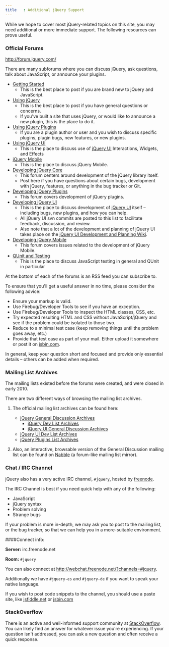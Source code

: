 ```yaml
---
title   : Additional jQuery Support
---
```


While we hope to cover most jQuery-related topics on this site, you may need additional or more immediate support. The following resources can prove useful.

### Official Forums

http://forum.jquery.com/

There are many subforums where you can discuss jQuery, ask questions, talk about JavaScript, or announce your plugins.

* [Getting Started](http://forum.jquery.com/getting-started)
  * This is the best place to post if you are brand new to jQuery and JavaScript.
* [Using jQuery](http://forum.jquery.com/using-jquery)
  * This is the best place to post if you have general questions or concerns.
  * If you've built a site that uses jQuery, or would like to announce a new plugin, this is the place to do it.
* [Using jQuery Plugins](http://forum.jquery.com/using-jquery-plugins)
  * If you are a plugin author or user and you wish to discuss specific plugins, plugin bugs, new features, or new plugins.
* [Using jQuery UI](http://forum.jquery.com/using-jquery-ui)
  * This is the place to discuss use of [jQuery UI](http://jqueryui.com/) Interactions, Widgets, and Effects
* [jQuery Mobile](http://forum.jquery.com/jquery-mobile)
  * This is the place to discuss jQuery Mobile.
* [Developing jQuery Core](http://forum.jquery.com/developing-jquery-core)
  * This forum centers around development of the jQuery library itself.
  * Post here if you have questions about certain bugs, development with jQuery, features, or anything in the bug tracker or Git.
* [Developing jQuery Plugins](http://forum.jquery.com/developing-jquery-plugins)
  * This forum covers development of jQuery plugins.
* [Developing jQuery UI](http://forum.jquery.com/developing-jquery-ui)
  * This is the place to discuss development of [jQuery UI](http://jqueryui.com/) itself – including bugs, new plugins, and how you can help.
  * All jQuery UI svn commits are posted to this list to facilitate feedback, discussion, and review.
  * Also note that a lot of the development and planning of jQuery UI takes place on the [jQuery UI Development and Planning Wiki](http://wiki.jqueryui.com/).
* [Developing jQuery Mobile](http://forum.jquery.com/developing-jquery-mobile)
  * This forum covers issues related to the development of jQuery Mobile.
* [QUnit and Testing](http://forum.jquery.com/qunit-and-testing)
  * This is the place to discuss JavaScript testing in general and QUnit in particular

At the bottom of each of the forums is an RSS feed you can subscribe to.

To ensure that you'll get a useful answer in no time, please consider the following advice:

* Ensure your markup is valid.
* Use Firebug/Developer Tools to see if you have an exception.
* Use Firebug/Developer Tools to inspect the HTML classes, CSS, etc.
* Try expected resulting HTML and CSS without JavaScript/jQuery and see if the problem could be isolated to those two.
* Reduce to a minimal test case (keep removing things until the problem goes away, etc.)
* Provide that test case as part of your mail. Either upload it somewhere or post it on [jsbin.com](http://jsbin.com/).

In general, keep your question short and focused and provide only essential details – others can be added when required.

### Mailing List Archives

The mailing lists existed before the forums were created, and were closed in early 2010.

There are two different ways of browsing the mailing list archives.

1. The official mailing list archives can be found here:
	* [jQuery General Discussion Archives](http://groups.google.com/group/jquery-en)
		* [jQuery Dev List Archives](http://groups.google.com/group/jquery-dev)
		* [jQuery UI General Discussion Archives](http://groups.google.com/group/jquery-ui)
	* [jQuery UI Dev List Archives](http://groups.google.com/group/jquery-ui-dev)
	* [jQuery Plugins List Archives](http://groups.google.com/group/jquery-plugins)

2. Also, an interactive, browsable version of the General Discussion mailing list can be found on [Nabble](http://jquery.10927.n7.nabble.com/jQuery-General-Discussion-f3.html) (a forum-like mailing list mirror).

### Chat / IRC Channel

jQuery also has a very active IRC channel, `#jquery`, hosted by [freenode](http://freenode.net/).

The IRC Channel is best if you need quick help with any of the following:

* JavaScript
* jQuery syntax
* Problem solving
* Strange bugs

If your problem is more in-depth, we may ask you to post to the mailing list, or the bug tracker, so that we can help you in a more-suitable environment.

####Connect info:

**Server:** irc.freenode.net

**Room:** `#jquery`

You can also connect at http://webchat.freenode.net/?channels=#jquery.

Additionally we have `#jquery-es` and `#jquery-de` if you want to speak your native language.

If you wish to post code snippets to the channel, you should use a paste site, like [jsfiddle.net](http://jsfiddle.net/) or [jsbin.com](http://jsbin.com/)

### StackOverflow

There is an active and well-informed support community at [StackOverflow](http://stackoverflow.com/questions/tagged/jquery). You can likely find an answer for whatever issue you're experiencing. If your question isn't addressed, you can ask a new question and often receive a quick response.

